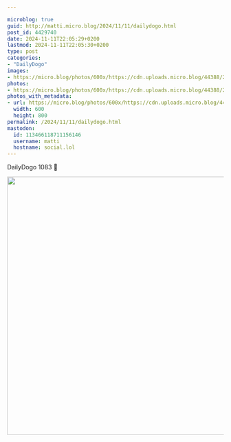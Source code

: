 ```yaml
---

microblog: true
guid: http://matti.micro.blog/2024/11/11/dailydogo.html
post_id: 4429740
date: 2024-11-11T22:05:29+0200
lastmod: 2024-11-11T22:05:30+0200
type: post
categories:
- "DailyDogo"
images:
- https://micro.blog/photos/600x/https://cdn.uploads.micro.blog/44388/2024/dcbecacc94b44843b8e5f98e638fafca.jpg
photos:
- https://micro.blog/photos/600x/https://cdn.uploads.micro.blog/44388/2024/dcbecacc94b44843b8e5f98e638fafca.jpg
photos_with_metadata:
- url: https://micro.blog/photos/600x/https://cdn.uploads.micro.blog/44388/2024/dcbecacc94b44843b8e5f98e638fafca.jpg
  width: 600
  height: 800
permalink: /2024/11/11/dailydogo.html
mastodon:
  id: 113466118711156146
  username: matti
  hostname: social.lol
---
```

DailyDogo 1083 🐶

<img src="/media/uploads/2024/dcbecacc94b44843b8e5f98e638fafca.jpg" width="600" alt="" />

